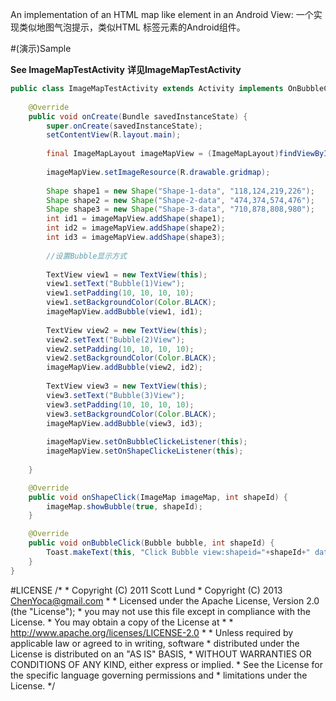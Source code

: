 An implementation of an HTML map like element in an Android View:
一个实现类似地图气泡提示，类似HTML <map>标签元素的Android组件。


#(演示)Sample

**See ImageMapTestActivity**
**详见ImageMapTestActivity**

```java
public class ImageMapTestActivity extends Activity implements OnBubbleClickListener,OnShapeClickListener{
	
    @Override
    public void onCreate(Bundle savedInstanceState) {
        super.onCreate(savedInstanceState);
        setContentView(R.layout.main);
        
        final ImageMapLayout imageMapView = (ImageMapLayout)findViewById(R.id.map);
        
       	imageMapView.setImageResource(R.drawable.gridmap);
	    
		Shape shape1 = new Shape("Shape-1-data", "118,124,219,226");
		Shape shape2 = new Shape("Shape-2-data", "474,374,574,476");
		Shape shape3 = new Shape("Shape-3-data", "710,878,808,980");
		int id1 = imageMapView.addShape(shape1);
		int id2 = imageMapView.addShape(shape2);
		int id3 = imageMapView.addShape(shape3);
		
		//设置Bubble显示方式
		
		TextView view1 = new TextView(this);
		view1.setText("Bubble(1)View");
		view1.setPadding(10, 10, 10, 10);
		view1.setBackgroundColor(Color.BLACK);
		imageMapView.addBubble(view1, id1);	 
		
		TextView view2 = new TextView(this);
		view2.setText("Bubble(2)View");
		view2.setPadding(10, 10, 10, 10);
		view2.setBackgroundColor(Color.BLACK);
		imageMapView.addBubble(view2, id2);	  
		
		TextView view3 = new TextView(this);
		view3.setText("Bubble(3)View");
		view3.setPadding(10, 10, 10, 10);
		view3.setBackgroundColor(Color.BLACK);
		imageMapView.addBubble(view3, id3);
		
		imageMapView.setOnBubbleClickeListener(this);
		imageMapView.setOnShapeClickeListener(this);
       
    }

	@Override
	public void onShapeClick(ImageMap imageMap, int shapeId) {
		imageMap.showBubble(true, shapeId);
	}

	@Override
	public void onBubbleClick(Bubble bubble, int shapeId) {
		Toast.makeText(this, "Click Bubble view:shapeid="+shapeId+" data="+bubble.data, Toast.LENGTH_SHORT).show();
	}
}
```

#LICENSE
	/*
	 * Copyright (C) 2011 Scott Lund
	 * Copyright (C) 2013 ChenYoca@gmail.com
	 *
	 * Licensed under the Apache License, Version 2.0 (the "License");
	 * you may not use this file except in compliance with the License.
	 * You may obtain a copy of the License at
	 *
	 *      http://www.apache.org/licenses/LICENSE-2.0
	 *
	 * Unless required by applicable law or agreed to in writing, software
	 * distributed under the License is distributed on an "AS IS" BASIS,
	 * WITHOUT WARRANTIES OR CONDITIONS OF ANY KIND, either express or implied.
	 * See the License for the specific language governing permissions and
	 * limitations under the License.
	 */
